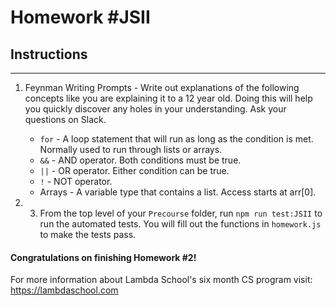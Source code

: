 # Homework #JSII

## Instructions
---
1. Feynman Writing Prompts - Write out explanations of the following concepts like you are explaining it to a 12 year old.  Doing this will help you quickly discover any holes in your understanding.  Ask your questions on Slack.
		
	* `for` - A loop statement that will run as long as the condition is met.  Normally used to run through lists or arrays.
	* `&&` - AND operator.  Both conditions must be true.
	* `||` - OR operator.  Either condition can be true.
	* `!` - NOT operator.  
	* Arrays - A variable type that contains a list.  Access starts at arr[0].

2. 3. From the top level of your `Precourse` folder, run `npm run test:JSII` to run the automated tests. You will fill out the functions in `homework.js` to make the tests pass.

#### Congratulations on finishing Homework #2!

For more information about Lambda School's six month CS program visit: https://lambdaschool.com
